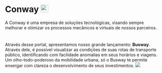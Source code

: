 # Conway <img src="https://github.com/Conway-Inc/Site-Institucional/blob/main/site/public/images/icon.png" height="25px">
A Conway é uma empresa de soluções tecnológicas, visando sempre melhorar e otimizar os processos mecânicos e virtuais de nossos parceiros.
#
Através desse portal, apresentamos nosso grande lançamento: <strong>Busway</strong>. Através dele, é possível visualizar as condições de suas rotas de transporte público, identificando com facilidade anomalias em seus horários e viagens. Um olho-todo-poderoso da mobilidade urbana, só o Busway te permite enxergar com clareza o desenvolvimento de seus investimentos.
<img src="https://github.com/Conway-Inc/Site-Institucional/blob/main/site/public/images/print%20demonstrativo.png">
